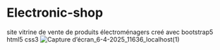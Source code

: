 # Electronic-shop
site vitrine de vente de produits électroménagers creé avec bootstrap5 html5 css3
![Capture d’écran_6-4-2025_11636_localhost(1)](https://github.com/user-attachments/assets/2cc4f9f3-b265-4e1a-9338-80208d2c5a86)
